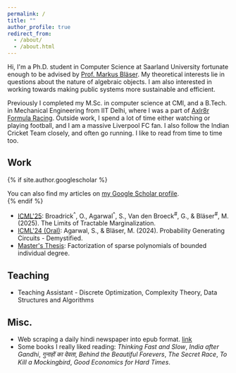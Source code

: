 ```yaml
---
permalink: /
title: ""
author_profile: true
redirect_from: 
  - /about/
  - /about.html
---
```


Hi, I'm a Ph.D. student in Computer Science at Saarland University fortunate enough to be advised by [Prof. Markus Bl&auml;ser](https://cc.cs.uni-saarland.de/). My theoretical interests lie in questions about the nature of algebraic objects. I am also interested in working towards making public systems more sustainable and efficient.

Previously I completed my M.Sc. in computer science at CMI, and a B.Tech. in Mechanical Engineering from IIT Delhi, where I was a part of [Axlr8r Formula Racing](https://automobileclub.iitd.ac.in/). Outside work, I spend a lot of time either watching or playing football, and I am a massive Liverpool FC fan. I also follow the Indian Cricket Team closely, and often go running. I like to read from time to time too.

Work
------

{% if site.author.googlescholar %}
  <div class="wordwrap">You can also find my articles on <a href="{{site.author.googlescholar}}">my Google Scholar profile</a>.</div>
{% endif %}

* [ICML'25](https://www.arxiv.org/pdf/2506.12020): Broadrick<sup>^</sup>, O., Agarwal<sup>^</sup>, S., Van den Broeck<sup>#</sup>, G., & Bläser<sup>#</sup>, M. (2025). The Limits of Tractable Marginalization.
* [ICML'24 (Oral)](https://arxiv.org/pdf/2404.02912.pdf): Agarwal, S., & Bläser, M. (2024). Probability Generating Circuits - Demystified.
* [Master's Thesis](https://www.cse.iitk.ac.in/users/nitin/theses/agarwal-2022.pdf): Factorization of sparse polynomials of bounded individual degree.

Teaching
------
* Teaching Assistant - Discrete Optimization, Complexity Theory, Data Structures and Algorithms

Misc.
------
* Web scraping a daily hindi newspaper into epub format. [link](https://github.com/sanyamagarwal7/Dainik_Bhaskar_newspaper_in_epub_format.git)
* Some books I really liked reading: _Thinking Fast and Slow_, _India after Gandhi_, _गुनाहों का देवता_, _Behind the Beautiful Forevers_, _The Secret Race_, _To Kill a Mockingbird_, _Good Economics for Hard Times_.
